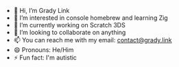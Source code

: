 - 👋 Hi, I’m Grady Link
- 👀 I’m interested in console homebrew and learning Zig
- 🌱 I’m currently working on Scratch 3DS
- 💞️ I’m looking to collaborate on anything
- 📫 You can reach me with my email: contact@grady.link
- 😄 Pronouns: He/Him
- ⚡ Fun fact: I'm autistic
